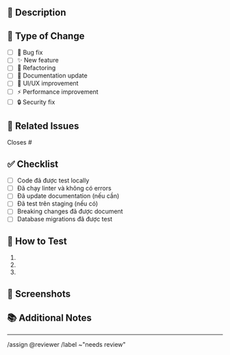 ## 📝 Description
<!-- Mô tả những thay đổi trong MR này -->

## 🎯 Type of Change
<!-- Đánh dấu vào loại thay đổi phù hợp -->
- [ ] 🐛 Bug fix
- [ ] ✨ New feature
- [ ] 🔨 Refactoring
- [ ] 📝 Documentation update
- [ ] 🎨 UI/UX improvement
- [ ] ⚡ Performance improvement
- [ ] 🔒 Security fix

## 🔗 Related Issues
<!-- Link đến issues liên quan -->
Closes #

## ✅ Checklist
- [ ] Code đã được test locally
- [ ] Đã chạy linter và không có errors
- [ ] Đã update documentation (nếu cần)
- [ ] Đã test trên staging (nếu có)
- [ ] Breaking changes đã được document
- [ ] Database migrations đã được test

## 🧪 How to Test
<!-- Hướng dẫn cách test những thay đổi này -->
1. 
2. 
3. 

## 📸 Screenshots
<!-- Nếu có UI changes, thêm screenshots -->

## 📚 Additional Notes
<!-- Ghi chú thêm cho reviewers -->

---

/assign @reviewer
/label ~"needs review"

